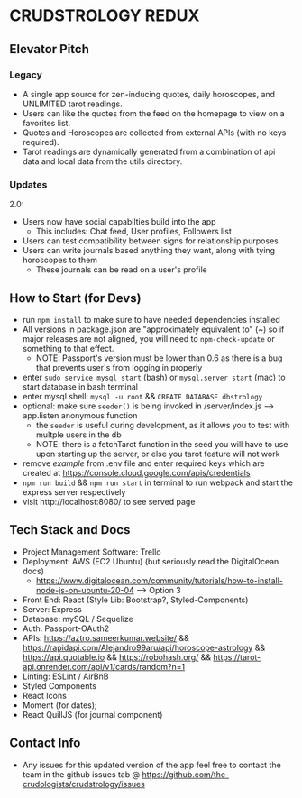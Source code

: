 # CRUDSTROLOGY REDUX

## Elevator Pitch

### Legacy

- A single app source for zen-inducing quotes, daily horoscopes, and UNLIMITED tarot readings.
- Users can like the quotes from the feed on the homepage to view on a favorites list.
- Quotes and Horoscopes are collected from external APIs (with no keys required).
- Tarot readings are dynamically generated from a combination of api data and local data from the utils directory.

### Updates

2.0:

- Users now have social capabilties build into the app
  - This includes: Chat feed, User profiles, Followers list
- Users can test compatibility between signs for relationship purposes
- Users can write journals based anything they want, along with tying horoscopes to them
  - These journals can be read on a user's profile

## How to Start (for Devs)

- run `npm install` to make sure to have needed dependencies installed
- All versions in package.json are "approximately equivalent to" (~) so if major releases are not aligned, you will need to `npm-check-update` or something to that effect.
  - NOTE: Passport's version must be lower than 0.6 as there is a bug that prevents user's from logging in properly
- enter `sudo service mysql start` (bash) or `mysql.server start` (mac) to start database in bash terminal
- enter mysql shell: `mysql -u root` && `CREATE DATABASE dbstrology`
- optional: make sure `seeder()` is being invoked in /server/index.js --> app.listen anonymous function
  - the `seeder` is useful during development, as it allows you to test with multple users in the db
  - NOTE: there is a fetchTarot function in the seed you will have to use upon starting up the server, or else you tarot feature will not work
- remove _example_ from .env file and enter required keys which are created at https://console.cloud.google.com/apis/credentials
- `npm run build` && `npm run start` in terminal to run webpack and start the express server respectively
- visit http://localhost:8080/ to see served page

## Tech Stack and Docs

- Project Management Software: Trello
- Deployment: AWS (EC2 Ubuntu) (but seriously read the DigitalOcean docs)
  - https://www.digitalocean.com/community/tutorials/how-to-install-node-js-on-ubuntu-20-04 --> Option 3
- Front End: React (Style Lib: Bootstrap?, Styled-Components)
- Server: Express
- Database: mySQL / Sequelize
- Auth: Passport-OAuth2
- APIs: https://aztro.sameerkumar.website/ && https://rapidapi.com/Alejandro99aru/api/horoscope-astrology && https://api.quotable.io
  && https://robohash.org/ && https://tarot-api.onrender.com/api/v1/cards/random?n=1
- Linting: ESLint / AirBnB
- Styled Components
- React Icons
- Moment (for dates);
- React QuillJS (for journal component)

## Contact Info

- Any issues for this updated version of the app feel free to contact the team in the github issues tab @ https://github.com/the-crudologists/crudstrology/issues
